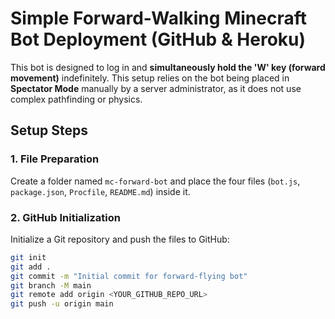 # Simple Forward-Walking Minecraft Bot Deployment (GitHub & Heroku)

This bot is designed to log in and **simultaneously hold the 'W' key (forward movement)** indefinitely. This setup relies on the bot being placed in **Spectator Mode** manually by a server administrator, as it does not use complex pathfinding or physics.

## Setup Steps

### 1. File Preparation
Create a folder named `mc-forward-bot` and place the four files (`bot.js`, `package.json`, `Procfile`, `README.md`) inside it.

### 2. GitHub Initialization
Initialize a Git repository and push the files to GitHub:

```bash
git init
git add .
git commit -m "Initial commit for forward-flying bot"
git branch -M main
git remote add origin <YOUR_GITHUB_REPO_URL>
git push -u origin main